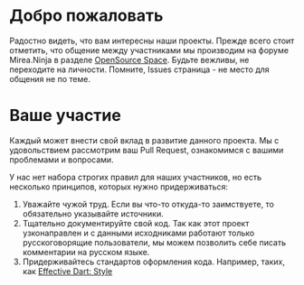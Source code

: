 # Добро пожаловать
Радостно видеть, что вам интересны наши проекты. Прежде всего стоит отметить, что общение между участниками мы производим на форуме Mirea.Ninja в разделе [OpenSource Space](https://mirea.ninja/c/opensource/53). Будьте вежливы, не переходите на личности. Помните, Issues страница - не место для общения не по теме.

# Ваше участие
Каждый может внести свой вклад в развитие данного проекта. Мы с удовольствием рассмотрим ваш Pull Request, ознакомимся с вашими проблемами и вопросами.

У нас нет набора строгих правил для наших участников, но есть несколько принципов, которых нужно придерживаться:
1. Уважайте чужой труд. Если вы что-то откуда-то заимствуете, то обязательно указывайте источники.
2. Тщательно документируйте свой код. Так как этот проект узконаправлен и с данными исходниками работают только русскоговорящие пользователи, мы можем позволить себе писать комментарии на русском языке.
3. Придерживайтесь стандартов оформления кода. Например, таких, как [Effective Dart: Style](https://dart.dev/guides/language/effective-dart/style)
